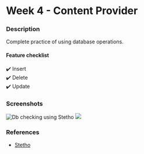 # Week 4 - Content Provider
### Description
Complete practice of using database operations.

#### Feature checklist  
:heavy_check_mark: Insert  
:heavy_check_mark: Delete  
:heavy_check_mark: Update

### Screenshots
![Db checking using Stetho](http://i.imgur.com/v0yZcax.png)
![](http://i.imgur.com/GIm6b0Y.png)

### References
+ [Stetho](http://facebook.github.io/stetho)
